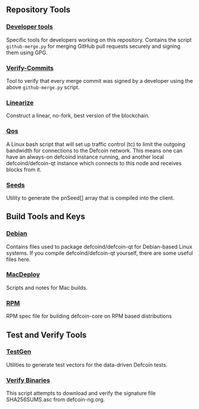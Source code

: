 Repository Tools
---------------------

### [Developer tools](/contrib/devtools) ###
Specific tools for developers working on this repository.
Contains the script `github-merge.py` for merging GitHub pull requests securely and signing them using GPG.

### [Verify-Commits](/contrib/verify-commits) ###
Tool to verify that every merge commit was signed by a developer using the above `github-merge.py` script.

### [Linearize](/contrib/linearize) ###
Construct a linear, no-fork, best version of the blockchain.

### [Qos](/contrib/qos) ###

A Linux bash script that will set up traffic control (tc) to limit the outgoing bandwidth for connections to the Defcoin network. This means one can have an always-on defcoind instance running, and another local defcoind/defcoin-qt instance which connects to this node and receives blocks from it.

### [Seeds](/contrib/seeds) ###
Utility to generate the pnSeed[] array that is compiled into the client.

Build Tools and Keys
---------------------

### [Debian](/contrib/debian) ###
Contains files used to package defcoind/defcoin-qt
for Debian-based Linux systems. If you compile defcoind/defcoin-qt yourself, there are some useful files here.

### [MacDeploy](/contrib/macdeploy) ###
Scripts and notes for Mac builds. 

### [RPM](/contrib/rpm) ###
RPM spec file for building defcoin-core on RPM based distributions

Test and Verify Tools 
---------------------

### [TestGen](/contrib/testgen) ###
Utilities to generate test vectors for the data-driven Defcoin tests.

### [Verify Binaries](/contrib/verifybinaries) ###
This script attempts to download and verify the signature file SHA256SUMS.asc from defcoin-ng.org.
